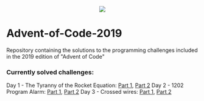 <p align="center">
 <img src=http://www.brianbunke.com/images/aoc2017.png>
</p>

# Advent-of-Code-2019
Repository containing the solutions to the programming challenges included in the 2019 edition of "Advent of Code"

### Currently solved challenges:

Day 1 - The Tyranny of the Rocket Equation: [Part 1](https://github.com/AlexGascon/Advent-of-Code/blob/master/2019/elixir_aoc/lib/day_01/part1.ex), [Part 2](https://github.com/AlexGascon/Advent-of-Code/blob/master/2019/elixir_aoc/lib/day_01/part2.ex)
Day 2 - 1202 Program Alarm: [Part 1](https://github.com/AlexGascon/Advent-of-Code/blob/master/2019/elixir_aoc/lib/day_02/part1.ex), [Part 2](https://github.com/AlexGascon/Advent-of-Code/blob/master/2019/elixir_aoc/lib/day_02/part2.ex)
Day 3 - Crossed wires: [Part 1](https://github.com/AlexGascon/Advent-of-Code/blob/master/2019/elixir_aoc/lib/day_03/part1.ex), [Part 2](https://github.com/AlexGascon/Advent-of-Code/blob/master/2019/elixir_aoc/lib/day_03/part2.ex)
